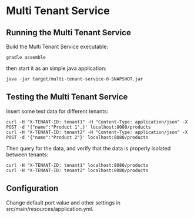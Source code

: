 # Multi Tenant Service

## Running the Multi Tenant Service

Build the Multi Tenant Service executable:

```
gradle assemble
```

then start it as an simple java application:

```
java -jar target/multi-tenant-service-0-SNAPSHOT.jar
```

## Testing the Multi Tenant Service

Insert some test data for different tenants:

```
curl -H "X-TENANT-ID: tenant1" -H "Content-Type: application/json" -X POST -d '{"name":"Product 1",}' localhost:8080/products
curl -H "X-TENANT-ID: tenant2" -H "Content-Type: application/json" -X POST -d '{"name":"Product 2"}' localhost:8080/products
```

Then query for the data, and verify that the data is properly isolated between tenants:

```
curl -H "X-TENANT-ID: tenant1" localhost:8080/products
curl -H "X-TENANT-ID: tenant2" localhost:8080/products
```

## Configuration

Change default port value and other settings in src/main/resources/application.yml.
